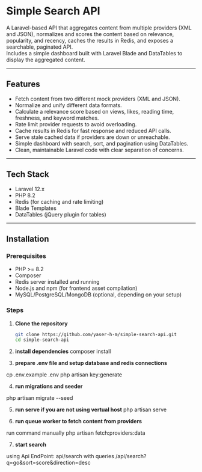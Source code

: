 # Simple Search API

A Laravel-based API that aggregates content from multiple providers (XML and JSON), normalizes and scores the content based on relevance, popularity, and recency, caches the results in Redis, and exposes a searchable, paginated API.  
Includes a simple dashboard built with Laravel Blade and DataTables to display the aggregated content.

---

## Features

- Fetch content from two different mock providers (XML and JSON).
- Normalize and unify different data formats.
- Calculate a relevance score based on views, likes, reading time, freshness, and keyword matches.
- Rate limit provider requests to avoid overloading.
- Cache results in Redis for fast response and reduced API calls.
- Serve stale cached data if providers are down or unreachable.
- Simple dashboard with search, sort, and pagination using DataTables.
- Clean, maintainable Laravel code with clear separation of concerns.

---

## Tech Stack

- Laravel 12.x  
- PHP 8.2  
- Redis (for caching and rate limiting)  
- Blade Templates  
- DataTables (jQuery plugin for tables)  

---

## Installation

### Prerequisites

- PHP >= 8.2  
- Composer  
- Redis server installed and running  
- Node.js and npm (for frontend asset compilation)  
- MySQL/PostgreSQL/MongoDB (optional, depending on your setup)  

### Steps

1. **Clone the repository**

   ```bash
   git clone https://github.com/yaser-h-m/simple-search-api.git
   cd simple-search-api

   
2. **install dependencies**
composer install

3. **prepare  .env file and setup database and redis connections** 

cp .env.example .env
php artisan key:generate


4. **run migrations and seeder**

php artisan migrate --seed

5. **run serve if you are not using vertual host**
php artisan serve


6. **run queue worker to fetch content from providers**

 run command manually 
php artisan fetch:providers:data

7. **start search**

 using Api EndPoint:
 api/search
 with queries
 /api/search?q=go&sort=score&direction=desc